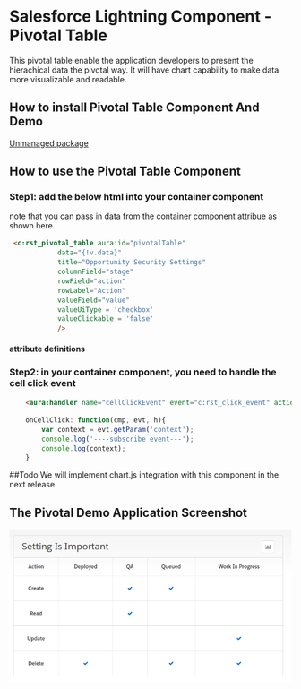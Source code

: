 # Salesforce Lightning Component - Pivotal Table

This pivotal table enable the application developers to present the hierachical data the pivotal way.
It will have chart capability to make data more visualizable and readable.

## How to install Pivotal Table Component And Demo
[Unmanaged package](https://login.salesforce.com/packaging/installPackage.apexp?p0=04t6A000000JTUL)

## How to use the Pivotal Table Component

### Step1: add the below html into your container component
note that you can pass in data from the container component attribue as shown here.

```HTML
 <c:rst_pivotal_table aura:id="pivotalTable"
            data="{!v.data}"
            title="Opportunity Security Settings"
            columnField="stage"
            rowField="action"
            rowLabel="Action"
            valueField="value"
            valueUiType = 'checkbox'
            valueClickable = 'false'
            />
```

#### attribute definitions


### Step2: in your container component, you need to handle the cell click event

```HTML
    <aura:handler name="cellClickEvent" event="c:rst_click_event" action="{! c.onCellClick}" />
```

```Javascript
    onCellClick: function(cmp, evt, h){
        var context = evt.getParam('context');
        console.log('----subscribe event---');
        console.log(context);
    }
```

##Todo
We will implement chart.js integration with this component in the next release.


## The Pivotal Demo Application Screenshot

![GitHub Logo](/images/PivotalTable.png)